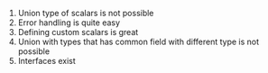 1. Union type of scalars is not possible
2. Error handling is quite easy
3. Defining custom scalars is great
4. Union with types that has common field with different type is not possible
5. Interfaces exist
